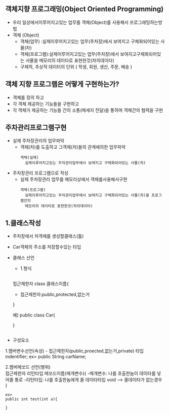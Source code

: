 
## 객체지향 프로그래밍(Object Oriented Programming)
  - 우리 일상에서이루어지고있는 업무를 객체(Object)를 사용해서 프로그래밍하는방법
  - 객체 (Object)
	 - 객체(업무)   :실제이루어지고있는 업무(주차장)에서 보여지고 구체화되어있는 사물(차)  
	 - 객체(프로그램):실제이루어지고있는 업무(주차장)에서 보여지고구체화되어있는 사물을 메모리의 데이타로 표현한것(차의데이타) 
	 - 구체적, 추상적 데이터의 단위 ( 학생, 회원, 생산, 주문, 배송 )

## 객체 지향 프로그램은 어떻게 구현하는가?

- 객체를 정의 하고 
- 각 객체 제공하는 기능들을 구현하고
- 각 객체가 제공하는 기능들 간의 소통(메세지 전달)을 통하여 객체간의 협력을 구현 



 ## 주차관리프로그램구현
 
   - 실제 주차장관리의 업무파악
     - 객체(차)를 도출하고 그객체(차)들의 관계에의한 업무파악
       ```
       객체(실제)
         실제이루어지고있는 주차관리업무에서 보여지고 구체화되어있는 사물(차)    
       ```
   - 주차장관리 프로그램으로 작성 
     - 실제 주차장관리 업무를 메모리상에서 객체를사용해서구현
       ```
       객체(프로그램)
         실제이루어지고있는 주차관리업무에서 보여지고 구체화되어있는 사물(차)을 프로그램안의
         메모리의 데이타로 표현한것(차의데이타)
       ```

  ## 1.클래스작성
  - 주차장에서 차객체를 생성할클래스(틀)
  - Car객체의 주소를 저장할수있는 타입
  - 클래스 선언

     - 1.형식
       ```
	접근제한자  class  클래스이름{
	- 접근제한자:public,protected,없는거
	
	} 

	예)
	public class Car{
	
	}
      ```
      
 -  구성요소

   1.멤버변수선언(속성)
	- 접근제한자(public,proected,없는거,private) 타입 indentifier;
	ex> public String carName;

   2.멤버메쏘드 선언(행위)    
	접근제한자 리턴타입 메쏘드이름(매개변수){
		-매개변수: 나를 호출한놈이 데이타를 넣어줄 통로
		-리턴타입: 나를 호출한놈에게 줄 데이타타입 
		void --> 줄데이타가 없는경우
		}
	
 	ex> 
 	public int test(int a){

	}







